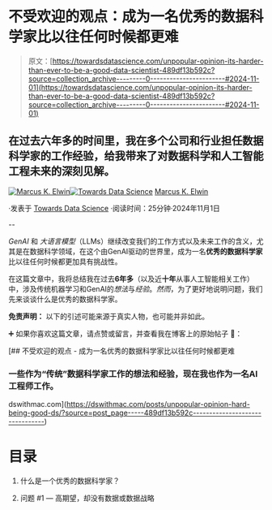 # 不受欢迎的观点：成为一名优秀的数据科学家比以往任何时候都更难

> 原文：[https://towardsdatascience.com/unpopular-opinion-its-harder-than-ever-to-be-a-good-data-scientist-489df13b592c?source=collection_archive---------0-----------------------#2024-11-01](https://towardsdatascience.com/unpopular-opinion-its-harder-than-ever-to-be-a-good-data-scientist-489df13b592c?source=collection_archive---------0-----------------------#2024-11-01)

## 在过去六年多的时间里，我在多个公司和行业担任数据科学家的工作经验，给我带来了对数据科学和人工智能工程未来的深刻见解。

[](https://medium.com/@marcuskelwin?source=post_page---byline--489df13b592c--------------------------------)[![Marcus K. Elwin](../Images/ad9a3466fdc1ee47eddce827694550d5.png)](https://medium.com/@marcuskelwin?source=post_page---byline--489df13b592c--------------------------------)[](https://towardsdatascience.com/?source=post_page---byline--489df13b592c--------------------------------)[![Towards Data Science](../Images/a6ff2676ffcc0c7aad8aaf1d79379785.png)](https://towardsdatascience.com/?source=post_page---byline--489df13b592c--------------------------------) [Marcus K. Elwin](https://medium.com/@marcuskelwin?source=post_page---byline--489df13b592c--------------------------------)

·发表于 [Towards Data Science](https://towardsdatascience.com/?source=post_page---byline--489df13b592c--------------------------------) ·阅读时间：25分钟·2024年11月1日

--

*GenAI* 和 *大语言模型*（LLMs）继续改变我们的工作方式以及未来工作的含义，尤其是在数据科学领域，在这个由GenAI驱动的世界里，成为一名**优秀的数据科学家**比以往任何时候都更加具有挑战性。

在这篇文章中，我将总结我在过去**6年多**（以及近**十年**从事人工智能相关工作）中，涉及传统机器学习和GenAI的*想法*与*经验*。*然而*，为了更好地说明问题，我们先来谈谈什么是优秀的数据科学家。

**免责声明：** 以下的引述可能来源于真实人物，也可能并非如此。

➕ 如果你喜欢这篇文章，请点赞或留言，并查看我在博客上的原始帖子 🙏：

[](https://dswithmac.com/posts/unpopular-opinion-hard-being-good-ds/?source=post_page-----489df13b592c--------------------------------) [## 不受欢迎的观点 - 成为一名优秀的数据科学家比以往任何时候都更难

### 一些作为“传统”数据科学家工作的想法和经验，现在我也作为一名AI工程师工作。

dswithmac.com](https://dswithmac.com/posts/unpopular-opinion-hard-being-good-ds/?source=post_page-----489df13b592c--------------------------------)

# 目录

1.  什么是一个优秀的数据科学家？

1.  问题 #1 — 高期望，却没有数据或数据战略
